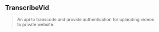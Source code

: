 ## TranscribeVid 
> An api to transcode and provide authentication for uplaoding videos to private website.

